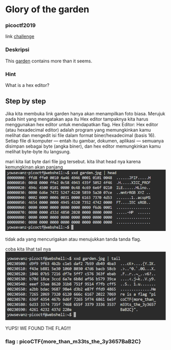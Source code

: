 # Glory of the garden
### picoctf2019
link [challenge](https://play.picoctf.org/practice/challenge/44?category=4&difficulty=1&originalEvent=1&page=1)

### Deskripsi
This [garden](https://jupiter.challenges.picoctf.org/static/43c4743b3946f427e883f6b286f47467/garden.jpg) contains more than it seems.
### Hint
What is a hex editor?

## Step by step

Jika kita membuka link garden hanya akan menampilkan foto biasa. Merujuk pada hint yang mengatakan apa itu Hex editor tampaknya kita harus menggunakan hex editor untuk mendapatkan flag. 
Hex Editor: Hex editor (atau hexadecimal editor) adalah program yang memungkinkan kamu melihat dan mengedit isi file dalam format biner/hexadecimal (basis 16). 
Setiap file di komputer — entah itu gambar, dokumen, aplikasi — semuanya disimpan sebagai byte (angka biner), dan hex editor memungkinkan kamu melihat byte-byte itu langsung.

mari kita liat byte dari file jpg tersebut. kita lihat head nya karena kemungkinan akan panjang
![xxd](https://github.com/yowsevanz/images/blob/main/glory%20of%20the%20garden/%20xxd.png)

tidak ada yang mencurigakan atau menujukkan tanda tanda flag.


coba kita lihat tail nya 
![tail](https://github.com/yowsevanz/images/blob/main/glory%20of%20the%20garden/xxd_tail.png)

YUPS! WE FOUND THE FLAG!!!
### flag : picoCTF{more_than_m33ts_the_3y3657BaB2C}
